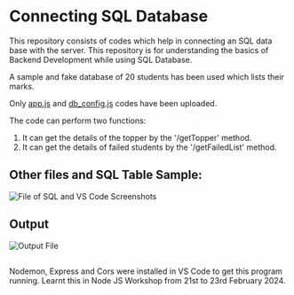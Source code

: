 # Connecting SQL Database

This repository consists of codes which help in connecting an SQL data base with the server. 
This repository is for understanding the basics of Backend Development while using SQL Database. 

A sample and fake database of 20 students has been used which lists their marks.

Only [app.js](https://github.com/ys2723/Connecting_SQL_Database/blob/main/app.js) and [db_config.js](https://github.com/ys2723/Connecting_SQL_Database/blob/main/db_config.js) codes have been uploaded. 

The code can perform two functions:
1. It can get the details of the topper by the '/getTopper' method.
2. It can get the details of failed students by the '/getFailedList' method.


##


## Other files and SQL Table Sample:

![File of SQL and VS Code Screenshots](https://i.postimg.cc/Pr2r18Xt/Desktop-1.png)


## Output

![Output File](https://i.postimg.cc/HkNYhD8R/Desktop-2.png) 


##


Nodemon, Express and Cors were installed in VS Code to get this program running.
Learnt this in Node JS Workshop from 21st to 23rd February 2024.
